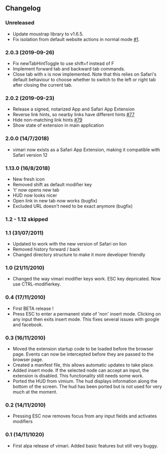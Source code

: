 Changelog
-------------

### Unreleased
- Update moustrap library to v1.6.5.
- Fix isolation from default website actions in normal mode [#1](https://github.com/nbelzer/vimari/issues/1).

### 2.0.3 (2019-09-26)

* Fix newTabHintToggle to use shift+f instead of F
* Implement forward tab and backward tab commands.
* Close tab with x is now implemented. Note that this relies on Safari's default behaviour to choose whether to switch to the left or right tab after closing the current tab.

### 2.0.2 (2019-09-23)

* Release a signed, notarized App and Safari App Extension 
* Reverse link hints, so nearby links have different hints [#77](https://github.com/televator-apps/vimari/issues/77)
* Hide non-matching link hints [#79](https://github.com/televator-apps/vimari/issues/79)
* Show state of extension in main application

### 2.0.0 (14/7/2018)
* vimari now exists as a Safari App Extension, making it compatible with Safari
  version 12

### 1.13.0 (16/8/2018)
* New fresh icon
* Removed shift as default modifier key
* 't' now opens new tab
* HUD now looks nicer
* Open link in new tab now works (bugfix)
* Excluded URL doesn't need to be exact anymore (bugfix)

### 1.2 - 1.12 skipped

### 1.1 (31/07/2011)
* Updated to work with the new version of Safari on lion
* Removed history forward / back
* Changed directory structure to make it more developer friendly

### 1.0 (21/11/2010)
* Changed the way vimari modifier keys work.  ESC key depricated.  Now use CTRL-modifierkey.

### 0.4 (17/11/2010)
* First BETA release !
* Press ESC to enter a permanent state of 'non' insert mode.  Clicking on any input then exits insert mode.  This fixes several issues with google and facebook.

### 0.3 (16/11/2010)
* Moved the extension startup code to be loaded before the browser page.  Events can now be intercepted before they are passed to the browser page.
* Created a manifest file, this allows automatic updates to take place.
* Added insert mode.  If the selected node can accept an input, the extension is disabled.  This functionality still needs some work.
* Ported the HUD from vimium.  The hud displays information along the bottom of the screen.  The hud has been ported but is not used for very much at the moment.

### 0.2 (14/11/2010)
* Pressing ESC now removes focus from any input fields and activates modifiers

### 0.1 (14/11/1020)
* First alpa release of vimari.  Added basic features but still very buggy.
